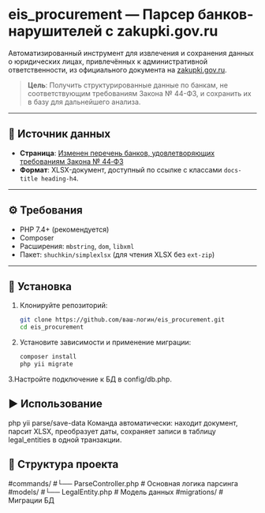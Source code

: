 # eis_procurement — Парсер банков-нарушителей с zakupki.gov.ru

Автоматизированный инструмент для извлечения и сохранения данных о юридических лицах, привлечённых к административной ответственности, из официального документа на [zakupki.gov.ru](https://zakupki.gov.ru).

> **Цель**: Получить структурированные данные по банкам, не соответствующим требованиям Закона № 44-ФЗ, и сохранить их в базу для дальнейшего анализа.

---

## 📌 Источник данных

- **Страница**: [Изменен перечень банков, удовлетворяющих требованиям Закона № 44‑ФЗ](https://zakupki.gov.ru/epz/main/public/document/view.html?sectionId=2369)
- **Формат**: XLSX-документ, доступный по ссылке с классами `docs-title heading-h4`.

---

## ⚙️ Требования

- PHP 7.4+ (рекомендуется)
- Composer
- Расширения: `mbstring`, `dom`, `libxml`
- Пакет: `shuchkin/simplexlsx` (для чтения XLSX без `ext-zip`)

---

## 🚀 Установка

1. Клонируйте репозиторий:
   ```bash
   git clone https://github.com/ваш-логин/eis_procurement.git
   cd eis_procurement
2. Установите зависимости и применение миграции:
   ```bash
   composer install
   php yii migrate
3.Настройте подключение к БД в config/db.php.
##  ▶️ Использование
   php yii parse/save-data
Команда автоматически: 
   находит документ,
   парсит XLSX,
   преобразует даты,
   сохраняет записи в таблицу legal_entities в одной транзакции.

## 📁 Структура проекта
   #commands/
    #└── ParseController.php   # Основная логика парсинга
   #models/
    #└── LegalEntity.php       # Модель данных
   #migrations/               # Миграции БД



   
   
